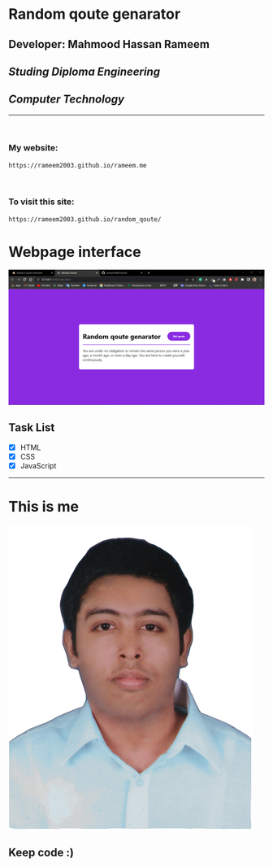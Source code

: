 # Random qoute genarator
## Developer: Mahmood Hassan Rameem
## _Studing Diploma Engineering_
## _Computer Technology_

___

<br>

### My website:
```
https://rameem2003.github.io/rameem.me
```

<br>

### To visit this site: 
```
https://rameem2003.github.io/random_qoute/
```

# Webpage interface
![view](./img/view.png)

## Task List

- [x] HTML
- [x] CSS
- [x] JavaScript
---

# This is me
![profile](./img/me.jpg)
## Keep code :)

